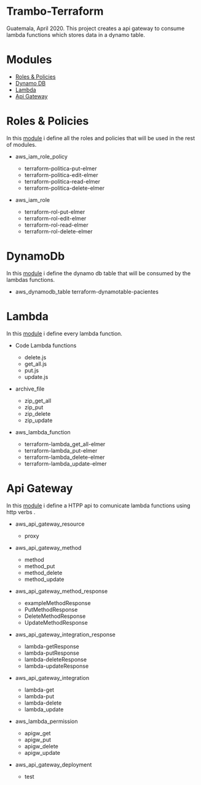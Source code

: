 # Trambo-Terraform
Guatemala, April 2020. This project creates a api gateway to consume lambda functions which stores data in a dynamo table.

# Modules
- [Roles & Policies](#roles-&-policies)
- [Dynamo DB](#dynamodb)
- [Lambda](#lambda)
- [Api Gateway](#api-gateway)

# Roles & Policies
In this [module](/modules/Rol/main.tf) i define all the roles and policies that will be used in the rest of modules.

- aws_iam_role_policy
    - terraform-politica-put-elmer
    - terraform-politica-edit-elmer
    - terraform-politica-read-elmer
    - terraform-politica-delete-elmer

- aws_iam_role
    - terraform-rol-put-elmer
    - terraform-rol-edit-elmer
    - terraform-rol-read-elmer
    - terraform-rol-delete-elmer

# DynamoDb
In this [module](/modules/Dynamo/main.tf) i define the dynamo db table that will be consumed by the lambdas functions.

- aws_dynamodb_table
    terraform-dynamotable-pacientes

# Lambda
In this [module](/modules/Lambda/main.tf) i define every lambda function.

- Code Lambda functions
    - delete.js
    - get_all.js
    - put.js
    - update.js

- archive_file
    - zip_get_all
    - zip_put
    - zip_delete
    - zip_update

- aws_lambda_function
    - terraform-lambda_get_all-elmer
    - terraform-lambda_put-elmer
    - terraform-lambda_delete-elmer
    - terraform-lambda_update-elmer

# Api Gateway
In this [module](/modules/Lambda/main.tf) i define a HTPP api to comunicate lambda functions using http verbs .

- aws_api_gateway_resource
    - proxy

- aws_api_gateway_method
    - method
    - method_put
    - method_delete
    - method_update

- aws_api_gateway_method_response
    - exampleMethodResponse
    - PutMethodResponse
    - DeleteMethodResponse
    - UpdateMethodResponse

- aws_api_gateway_integration_response
    - lambda-getResponse
    - lambda-putResponse
    - lambda-deleteResponse
    - lambda-updateResponse

- aws_api_gateway_integration
    - lambda-get
    - lambda-put
    - lambda-delete
    - lambda_update

- aws_lambda_permission
    - apigw_get
    - apigw_put
    - apigw_delete
    - apigw_update

- aws_api_gateway_deployment
    - test